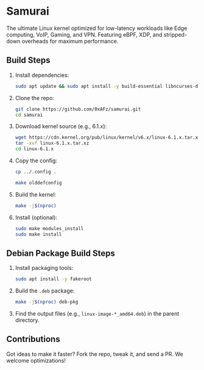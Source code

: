 # Samurai

The ultimate Linux kernel optimized for low-latency workloads like Edge computing, VoIP, Gaming, and VPN. Featuring eBPF, XDP, and stripped-down overheads for maximum performance.

## Build Steps
1. Install dependencies:
   ```bash
   sudo apt update && sudo apt install -y build-essential libncurses-dev bison flex libssl-dev libelf-dev bc dwarves pahole git
   ```
2. Clone the repo:
   ```bash
   git clone https://github.com/0xAFz/samurai.git
   cd samurai
   ```
3. Download kernel source (e.g., 6.1.x):
   ```bash
   wget https://cdn.kernel.org/pub/linux/kernel/v6.x/linux-6.1.x.tar.xz
   tar -xvf linux-6.1.x.tar.xz
   cd linux-6.1.x
   ```
4. Copy the config:
   ```bash
   cp ../.config .

   make olddefconfig
   ```
5. Build the kernel:
   ```bash
   make -j$(nproc)
   ```
6. Install (optional):
   ```bash
   sudo make modules_install
   sudo make install
   ```

## Debian Package Build Steps
1. Install packaging tools:
   ```bash
   sudo apt install -y fakeroot
   ```
2. Build the `.deb` package:
   ```bash
   make -j$(nproc) deb-pkg
   ```
3. Find the output files (e.g., `linux-image-*_amd64.deb`) in the parent directory.

## Contributions
Got ideas to make it faster? Fork the repo, tweak it, and send a PR. We welcome optimizations!
